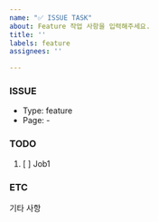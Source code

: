 ```yaml
---
name: "✅ ISSUE TASK"
about: Feature 작업 사항을 입력해주세요.
title: ''
labels: feature
assignees: ''

---
```


### ISSUE
- Type: feature
- Page: -

### TODO
1. [ ] Job1

### ETC
기타 사항
